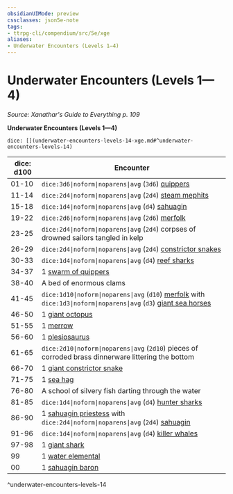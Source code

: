 ```yaml
---
obsidianUIMode: preview
cssclasses: json5e-note
tags:
- ttrpg-cli/compendium/src/5e/xge
aliases:
- Underwater Encounters (Levels 1—4)
---
```

# Underwater Encounters (Levels 1—4)
*Source: Xanathar's Guide to Everything p. 109* 

**Underwater Encounters (Levels 1—4)**

`dice: [](underwater-encounters-levels-14-xge.md#^underwater-encounters-levels-14)`

| dice: d100 | Encounter |
|------------|-----------|
| 01-10 | `dice:3d6\|noform\|noparens\|avg` (`3d6`) [quippers](/3-Mechanics/CLI/Compendium/bestiary/beast/quipper.md) |
| 11-14 | `dice:2d4\|noform\|noparens\|avg` (`2d4`) [steam mephits](/3-Mechanics/CLI/Compendium/bestiary/elemental/steam-mephit.md) |
| 15-18 | `dice:1d4\|noform\|noparens\|avg` (`d4`) [sahuagin](/3-Mechanics/CLI/Compendium/bestiary/humanoid/sahuagin.md) |
| 19-22 | `dice:2d6\|noform\|noparens\|avg` (`2d6`) [merfolk](/3-Mechanics/CLI/Compendium/bestiary/humanoid/merfolk.md) |
| 23-25 | `dice:2d4\|noform\|noparens\|avg` (`2d4`) corpses of drowned sailors tangled in kelp |
| 26-29 | `dice:2d4\|noform\|noparens\|avg` (`2d4`) [constrictor snakes](/3-Mechanics/CLI/Compendium/bestiary/beast/constrictor-snake.md) |
| 30-33 | `dice:1d4\|noform\|noparens\|avg` (`d4`) [reef sharks](/3-Mechanics/CLI/Compendium/bestiary/beast/reef-shark.md) |
| 34-37 | 1 [swarm of quippers](/3-Mechanics/CLI/Compendium/bestiary/beast/swarm-of-quippers.md) |
| 38-40 | A bed of enormous clams |
| 41-45 | `dice:1d10\|noform\|noparens\|avg` (`d10`) [merfolk](/3-Mechanics/CLI/Compendium/bestiary/humanoid/merfolk.md) with `dice:1d3\|noform\|noparens\|avg` (`d3`) [giant sea horses](/3-Mechanics/CLI/Compendium/bestiary/beast/giant-sea-horse.md) |
| 46-50 | 1 [giant octopus](/3-Mechanics/CLI/Compendium/bestiary/beast/giant-octopus.md) |
| 51-55 | 1 [merrow](/3-Mechanics/CLI/Compendium/bestiary/monstrosity/merrow.md) |
| 56-60 | 1 [plesiosaurus](/3-Mechanics/CLI/Compendium/bestiary/beast/plesiosaurus.md) |
| 61-65 | `dice:2d10\|noform\|noparens\|avg` (`2d10`) pieces of corroded brass dinnerware littering the bottom |
| 66-70 | 1 [giant constrictor snake](/3-Mechanics/CLI/Compendium/bestiary/beast/giant-constrictor-snake.md) |
| 71-75 | 1 [sea hag](/3-Mechanics/CLI/Compendium/bestiary/fey/sea-hag.md) |
| 76-80 | A school of silvery fish darting through the water |
| 81-85 | `dice:1d4\|noform\|noparens\|avg` (`d4`) [hunter sharks](/3-Mechanics/CLI/Compendium/bestiary/beast/hunter-shark.md) |
| 86-90 | 1 [sahuagin priestess](/3-Mechanics/CLI/Compendium/bestiary/humanoid/sahuagin-priestess.md) with `dice:2d4\|noform\|noparens\|avg` (`2d4`) [sahuagin](/3-Mechanics/CLI/Compendium/bestiary/humanoid/sahuagin.md) |
| 91-96 | `dice:1d4\|noform\|noparens\|avg` (`d4`) [killer whales](/3-Mechanics/CLI/Compendium/bestiary/beast/killer-whale.md) |
| 97-98 | 1 [giant shark](/3-Mechanics/CLI/Compendium/bestiary/beast/giant-shark.md) |
| 99 | 1 [water elemental](/3-Mechanics/CLI/Compendium/bestiary/elemental/water-elemental.md) |
| 00 | 1 [sahuagin baron](/3-Mechanics/CLI/Compendium/bestiary/humanoid/sahuagin-baron.md) |
^underwater-encounters-levels-14